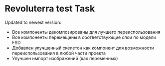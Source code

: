 # Revoluterra test Task

 Updated to newest version:
 
- Все компоненты декомпозированы для лучшего переиспользования
- Все компоненты перемещены в соответствующие слои по модели FSD
- Добавлен улучшенный скелетон как компонент для возможности переиспользования в любой части проекта
- Улучшен импорт изображений (как переменных)
